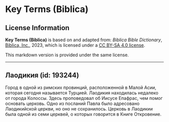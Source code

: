 # Key Terms (Biblica)

## License Information

**Key Terms (Biblica)** is based on and adapted from: _Biblica Bible Dictionary_, [Biblica, Inc.](https://www.biblica.com/), 2023, which is licensed under a [CC BY-SA 4.0 license](https://creativecommons.org/licenses/by-sa/4.0/legalcode.en).

This markdown version is provided under the same license.



--------------------------------

## Лаодикия (id: 193244)

Город в одной из римских провинций, расположенной в Малой Асии, которая сегодня называется Турцией. Лаодикия находилась недалеко от города Колоссы. Здесь проповедовал об Иисусе Епафрас, чем помог основать церковь. Одно из посланий Павла было адресовано Лаодикийской церкви, но оно не сохранилось. Церковь в Лаодикии была одной из семи церквей, о которых говорится в Книге Откровение.


